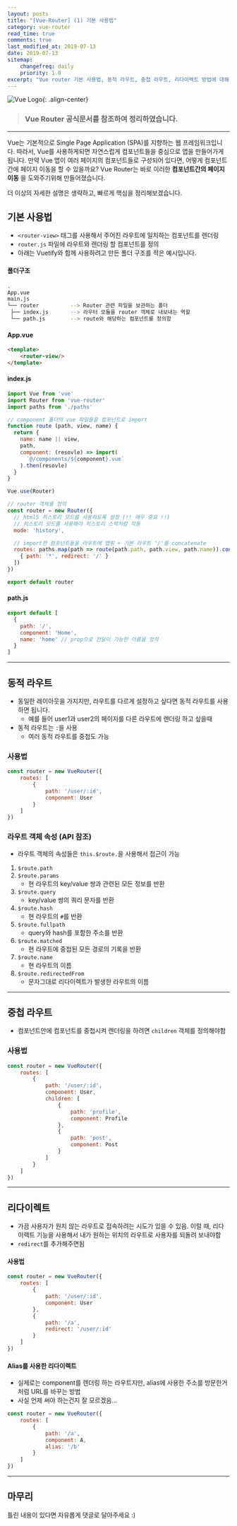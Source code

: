 ```yaml
---
layout: posts 
title: "[Vue-Router] (1) 기본 사용법"
category: vue-router
read_time: true
comments: true
last_modified_at: 2019-07-13
date: 2019-07-13
sitemap:
    changefreq: daily
    priority: 1.0
excerpt: "Vue router 기본 사용법, 동적 라우트, 중첩 라우트, 리다이렉트 방법에 대해 설명합니다."
---
```


![Vue Logo](https://github.com/chansbro/chansbro.github.io/blob/master/assets/images/vue_logo.jpeg?raw=true){: .align-center}

> ### Vue Router 공식문서를 참조하여 정리하였습니다. 
----

Vue는 기본적으로 Single Page Application (SPA)를 지향하는 웹 프레임워크입니다. 
따라서, Vue를 사용하게되면 자연스럽게 컴포넌트들을 중심으로 앱을 만들어가게 됩니다.
만약 Vue 앱이 여러 페이지의 컴포넌트들로 구성되어 있다면, 어떻게 컴포넌트간에 페이지 이동을 할 수 있을까요?
Vue Router는 바로 이러한 __컴포넌트간의 페이지 이동__ 을 도와주기위해 만들어졌습니다. 

더 이상의 자세한 설명은 생략하고, 빠르게 핵심을 정리해보겠습니다. 


## 기본 사용법
* `<router-view>` 태그를 사용해서 주어진 라우트에 일치하는 컴포넌트를 렌더링
* `router.js` 파일에 라우트와 렌더링 할 컴포넌트를 정의
* 아래는 Vuetify와 함께 사용하려고 만든 폴더 구조를 적은 예시입니다. 

#### 폴더구조 

```bash
.
App.vue
main.js
└── router          --> Router 관련 파일을 보관하는 폴더
 ├── index.js       --> 라우터 모듈을 router 객체로 내보내는 역할
 └── path.js        --> route와 해당하는 컴포넌트를 정의함
```

#### App.vue

```html
<template>
    <router-view/>
</template>
```

#### index.js

```js
import Vue from 'vue'
import Router from 'vue-router'
import paths from './paths'

// component 폴더의 vue 파일들을 컴포넌트로 import
function route (path, view, name) {
  return {
    name: name || view,
    path,
    component: (resovle) => import(
      `@/components/${component}.vue`
    ).then(resovle)
  }
}

Vue.use(Router)

// router 객체를 정의
const router = new Router({
  // html5 히스토리 모드를 사용하도록 설정 (!! 매우 중요 !!)
  // 히스토리 모드를 사용해야 히스토리 스택처럼 작동
  mode: 'history',

  // import한 컴포넌트들을 라우트에 맵핑 + 기본 라우트 '/'를 concatenate 
  routes: paths.map(path => route(path.path, path.view, path.name)).concat([
    { path: '*', redirect: '/' }
  ])
})

export default router
```

#### path.js

```js
export default [
  {
    path: '/',
    component: 'Home',
    name: 'home' // prop으로 전달이 가능한 이름을 정의
  }
]
```

----

## 동적 라우트
* 동일한 레이아웃을 가지지만, 라우트를 다르게 설정하고 싶다면 동적 라우트를 사용하면 됩니다. 
    * 예를 들어 user1과 user2의 페이지를 다른 라우트에 렌더링 하고 싶을때
* 동적 라우트는 `:`을 사용
    * 여러 동적 라우트를 중첩도 가능

### 사용법

```js
const router = new VueRouter({
    routes: [
        {
            path: '/user/:id',
            component: User
        }
    ]
})
```

### 라우트 객체 속성 (API 참조)
* 라우트 객체의 속성들은 `this.$route.`을 사용해서 접근이 가능

1. `$route.path`
2. `$route.params` 
    * 현 라우트의 key/value 쌍과 관련된 모든 정보를 반환 
3. `$route.query`
    * key/value 쌍의 쿼리 문자를 반환
4. `$route.hash`
    * 현 라우트의 `#`를 반환
5. `$route.fullpath`
    * query와 hash를 포함한 주소를 반환
6. `$route.matched`
    * 현 라우트에 중첩된 모든 경로의 기록을 반환
7. `$route.name`
    * 현 라우트의 이름 
8. `$route.redirectedFrom`
    * 문자그대로 리다이렉트가 발생한 라우트의 이름


----

## 중첩 라우트
* 컴포넌트안에 컴포넌트를 중첩시켜 렌더링을 하려면 `children` 객체를 정의해야함

### 사용법

```js
const router = new VueRouter({
    routes: [
        {
            path: '/user/:id',
            component: User,
            children: [
                {
                    path: 'profile',
                    component: Profile
                },
                {
                    path: 'post',
                    component: Post
                }
            ]
        }
    ]
})
```

----

## 리다이렉트
* 가끔 사용자가 원치 않는 라우트로 접속하려는 시도가 있을 수 있음. 이럴 때, 리다이렉트 기능을 사용해서 내가 원하는 위치의 라우트로 사용자를 되돌려 보내야함
* `redirect`를 추가해주면됨 

#### 사용법

```js
const router = new VueRouter({
    routes: [
        {
            path: '/user/:id',
            component: User
        },
        {
            path: '/a',
            redirect: '/user/:id' 
        }
    ]
})
```

#### Alias를 사용한 리다이렉트
* 실제로는 component를 렌더링 하는 라우트지만, alias에 사용한 주소를 방문한거처럼 URL를 바꾸는 방법
* 사실 언제 써야 하는건지 잘 모르겠음...

```js
const router = new VueRouter({
    routes: [
        {
            path: '/a',
            component: A,
            alias: '/b' 
        }
    ]
})
```

----

## 마무리

틀린 내용이 있다면 자유롭게 댓글로 달아주세요 :)